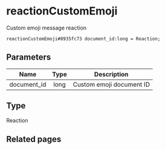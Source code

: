 # reactionCustomEmoji
Custom emoji message reaction

```
reactionCustomEmoji#8935fc73 document_id:long = Reaction;
```

## Parameters
| Name | Type | Description |
| ---- | :----: | ----------- |
| document_id | long | Custom emoji document ID |


## Type
Reaction

## Related pages
